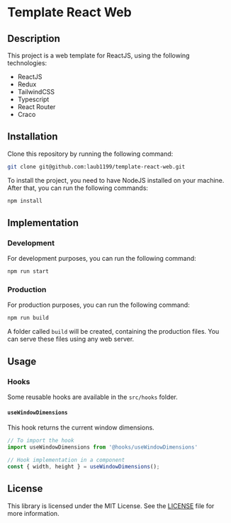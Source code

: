 # Template React Web

## Description
This project is a web template for ReactJS, using the following technologies:
- ReactJS
- Redux
- TailwindCSS
- Typescript
- React Router
- Craco

## Installation
Clone this repository by running the following command:
```bash
git clone git@github.com:laub1199/template-react-web.git
```
To install the project, you need to have NodeJS installed on your machine. After that, you can run the following commands:
```bash
npm install
```

## Implementation

### Development
For development purposes, you can run the following command:
```bash
npm run start
```

### Production
For production purposes, you can run the following command:
```bash
npm run build
```
A folder called `build` will be created, containing the production files. You can serve these files using any web server.

## Usage

### Hooks
Some reusable hooks are available in the `src/hooks` folder.

#### `useWindowDimensions`
This hook returns the current window dimensions.
```typescript
// To import the hook
import useWindowDimensions from '@hooks/useWindowDimensions'

// Hook implementation in a component
const { width, height } = useWindowDimensions();
```

## License
This library is licensed under the MIT License. See the [LICENSE](LICENSE) file for more information.
